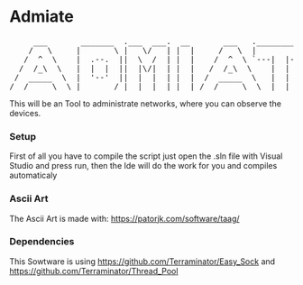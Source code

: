 # Admiate
<pre>
     ___       _______  .___  ___.  __       ___   .___________. _______ 
    /   \     |       \ |   \/   | |  |     /   \  |           ||   ____|
   /  ^  \    |  .--.  ||  \  /  | |  |    /  ^  \ `---|  |----`|  |__   
  /  /_\  \   |  |  |  ||  |\/|  | |  |   /  /_\  \    |  |     |   __|  
 /  _____  \  |  '--'  ||  |  |  | |  |  /  _____  \   |  |     |  |____ 
/__/     \__\ |_______/ |__|  |__| |__| /__/     \__\  |__|     |_______|                                                                                                                  
</pre>
This will be an Tool to administrate networks, where you can observe the devices.

### Setup
First of all you have to compile the script just open the .sln file with Visual Studio and press run, then the Ide will do the work for you and compiles automaticaly

### Ascii Art  
The Ascii Art is made with: https://patorjk.com/software/taag/

### Dependencies
This Sowtware is using https://github.com/Terraminator/Easy_Sock and 
https://github.com/Terraminator/Thread_Pool
 
